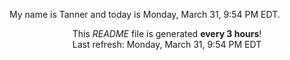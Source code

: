 My name is Tanner and today is Monday, March 31, 9:54 PM EDT.

<p align="center">This <i>README</i> file is generated <b>every 3 hours</b>!</br>Last refresh: Monday, March 31, 9:54 PM EDT<br /></p>
